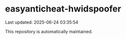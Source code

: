# easyanticheat-hwidspoofer

Last updated: 2025-06-24 03:35:54

This repository is automatically maintained.

